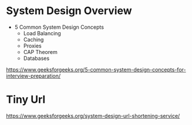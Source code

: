 # System Design Overview

- 5 Common System Design Concepts
   - Load Balancing
   - Caching
   - Proxies
   - CAP Theorem
   - Databases

https://www.geeksforgeeks.org/5-common-system-design-concepts-for-interview-preparation/

 # Tiny Url

https://www.geeksforgeeks.org/system-design-url-shortening-service/
